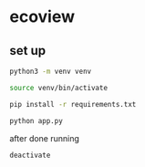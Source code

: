 # ecoview

## set up

```bash
python3 -m venv venv

source venv/bin/activate

pip install -r requirements.txt

python app.py
```

after done running

```bash
deactivate
```